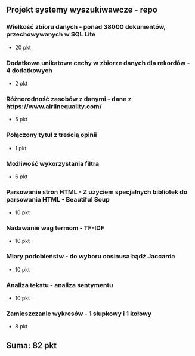 ## Projekt systemy wyszukiwawcze - repo

### Wielkość zbioru danych - ponad 38000 dokumentów, przechowywanych w SQL Lite

- 20 pkt

### Dodatkowe unikatowe cechy w zbiorze danych dla rekordów - 4 dodatkowych

- 2 pkt

### Różnorodność zasobów z danymi - dane z https://www.airlinequality.com/

- 5 pkt

### Połączony tytuł z treścią opinii

- 1 pkt

### Możliwość wykorzystania filtra

- 6 pkt

### Parsowanie stron HTML - Z użyciem specjalnych bibliotek do parsowania HTML - Beautiful Soup

- 10 pkt

### Nadawanie wag termom - TF-IDF

- 10 pkt

### Miary podobieństw - do wyboru cosinusa bądź Jaccarda

- 10 pkt

### Analiza tekstu - analiza sentymentu

- 10 pkt

### Zamieszczanie wykresów - 1 słupkowy i 1 kołowy

- 8 pkt

## Suma: 82 pkt
